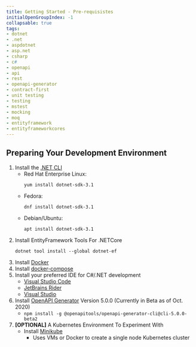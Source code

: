 ```yaml
---
title: Getting Started - Pre-requisistes
initialOpenGroupIndex: -1
collapsable: true
tags:
- dotnet
- .net
- aspdotnet
- asp.net
- csharp
- c#
- openapi
- api
- rest
- openapi-generator
- contract-first
- unit testing
- testing
- mstest
- mocking
- moq
- entityframework
- entityframeworkcores
---
```


## Preparing Your Development Environment

1. Install the [.NET CLI](https://dotnet.microsoft.com/download)
   * Red Hat Enterprise Linux: 
      ```
      yum install dotnet-sdk-3.1
      ```
   * Fedora: 
      ```
      dnf install dotnet-sdk-3.1
      ```
   * Debian/Ubuntu: 
      ```
      apt install dotnet-sdk-3.1
      ```
1. Install EntityFramework Tools For .NETCore
   ```
   dotnet tool install --global dotnet-ef
   ```
1. Install [Docker](https://www.docker.com/)
1. Install [docker-compose](https://docs.docker.com/compose/)
1. Install your preferred IDE for C#/.NET development
   * [Visual Studio Code](https://code.visualstudio.com/)
   * [JetBrains Rider](https://www.jetbrains.com/rider/)
   * [Visual Studio](https://visualstudio.microsoft.com/)
1. Install [OpenAPI Generator](https://openapi-generator.tech/) Version 5.0.0 (Currently in Beta as of Oct. 2020)
   * `npm install -g @openapitools/openapi-generator-cli@cli-5.0.0-beta2`
1. **[OPTIONAL]** A Kubernetes Environment To Experiment With
   * Install [Minikube](https://minikube.sigs.k8s.io/docs/start/)
     * Uses VMs or Docker to create a single node Kubernetes cluster


